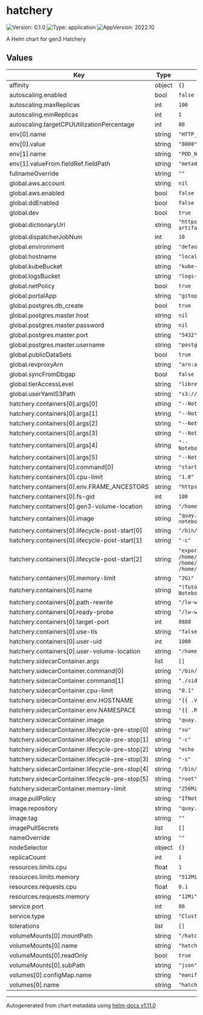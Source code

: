 # hatchery

![Version: 0.1.0](https://img.shields.io/badge/Version-0.1.0-informational?style=flat-square) ![Type: application](https://img.shields.io/badge/Type-application-informational?style=flat-square) ![AppVersion: 2022.10](https://img.shields.io/badge/AppVersion-2022.10-informational?style=flat-square)

A Helm chart for gen3 Hatchery

## Values

| Key | Type | Default | Description |
|-----|------|---------|-------------|
| affinity | object | `{}` |  |
| autoscaling.enabled | bool | `false` |  |
| autoscaling.maxReplicas | int | `100` |  |
| autoscaling.minReplicas | int | `1` |  |
| autoscaling.targetCPUUtilizationPercentage | int | `80` |  |
| env[0].name | string | `"HTTP_PORT"` |  |
| env[0].value | string | `"8000"` |  |
| env[1].name | string | `"POD_NAMESPACE"` |  |
| env[1].valueFrom.fieldRef.fieldPath | string | `"metadata.namespace"` |  |
| fullnameOverride | string | `""` |  |
| global.aws.account | string | `nil` |  |
| global.aws.enabled | bool | `false` |  |
| global.ddEnabled | bool | `false` |  |
| global.dev | bool | `true` |  |
| global.dictionaryUrl | string | `"https://s3.amazonaws.com/dictionary-artifacts/datadictionary/develop/schema.json"` |  |
| global.dispatcherJobNum | int | `10` |  |
| global.environment | string | `"default"` |  |
| global.hostname | string | `"localhost"` |  |
| global.kubeBucket | string | `"kube-gen3"` |  |
| global.logsBucket | string | `"logs-gen3"` |  |
| global.netPolicy | bool | `true` |  |
| global.portalApp | string | `"gitops"` |  |
| global.postgres.db_create | bool | `true` |  |
| global.postgres.master.host | string | `nil` |  |
| global.postgres.master.password | string | `nil` |  |
| global.postgres.master.port | string | `"5432"` |  |
| global.postgres.master.username | string | `"postgres"` |  |
| global.publicDataSets | bool | `true` |  |
| global.revproxyArn | string | `"arn:aws:acm:us-east-1:123456:certificate"` |  |
| global.syncFromDbgap | bool | `false` |  |
| global.tierAccessLevel | string | `"libre"` |  |
| global.userYamlS3Path | string | `"s3://cdis-gen3-users/test/user.yaml"` |  |
| hatchery.containers[0].args[0] | string | `"--NotebookApp.base_url=/lw-workspace/proxy/"` |  |
| hatchery.containers[0].args[1] | string | `"--NotebookApp.default_url=/lab"` |  |
| hatchery.containers[0].args[2] | string | `"--NotebookApp.password=''"` |  |
| hatchery.containers[0].args[3] | string | `"--NotebookApp.token=''"` |  |
| hatchery.containers[0].args[4] | string | `"--NotebookApp.shutdown_no_activity_timeout=5400"` |  |
| hatchery.containers[0].args[5] | string | `"--NotebookApp.quit_button=False"` |  |
| hatchery.containers[0].command[0] | string | `"start-notebook.sh"` |  |
| hatchery.containers[0].cpu-limit | string | `"1.0"` |  |
| hatchery.containers[0].env.FRAME_ANCESTORS | string | `"https://{{ .Values.global.hostname }}"` |  |
| hatchery.containers[0].fs-gid | int | `100` |  |
| hatchery.containers[0].gen3-volume-location | string | `"/home/jovyan/.gen3"` |  |
| hatchery.containers[0].image | string | `"quay.io/cdis/heal-notebooks:combined_tutorials__latest"` |  |
| hatchery.containers[0].lifecycle-post-start[0] | string | `"/bin/sh"` |  |
| hatchery.containers[0].lifecycle-post-start[1] | string | `"-c"` |  |
| hatchery.containers[0].lifecycle-post-start[2] | string | `"export IAM=`whoami`; rm -rf /home/$IAM/pd/dockerHome; rm -rf /home/$IAM/pd/lost+found; ln -s /data /home/$IAM/pd/; true"` |  |
| hatchery.containers[0].memory-limit | string | `"2Gi"` |  |
| hatchery.containers[0].name | string | `"(Tutorials) Example Analysis Jupyter Lab Notebooks"` |  |
| hatchery.containers[0].path-rewrite | string | `"/lw-workspace/proxy/"` |  |
| hatchery.containers[0].ready-probe | string | `"/lw-workspace/proxy/"` |  |
| hatchery.containers[0].target-port | int | `8888` |  |
| hatchery.containers[0].use-tls | string | `"false"` |  |
| hatchery.containers[0].user-uid | int | `1000` |  |
| hatchery.containers[0].user-volume-location | string | `"/home/jovyan/pd"` |  |
| hatchery.sidecarContainer.args | list | `[]` |  |
| hatchery.sidecarContainer.command[0] | string | `"/bin/bash"` |  |
| hatchery.sidecarContainer.command[1] | string | `"./sidecar.sh"` |  |
| hatchery.sidecarContainer.cpu-limit | string | `"0.1"` |  |
| hatchery.sidecarContainer.env.HOSTNAME | string | `"{{ .Values.global.hostname }}"` |  |
| hatchery.sidecarContainer.env.NAMESPACE | string | `"{{ .Release.Namespace }}"` |  |
| hatchery.sidecarContainer.image | string | `"quay.io/cdis/ecs-ws-sidecar:master"` |  |
| hatchery.sidecarContainer.lifecycle-pre-stop[0] | string | `"su"` |  |
| hatchery.sidecarContainer.lifecycle-pre-stop[1] | string | `"-c"` |  |
| hatchery.sidecarContainer.lifecycle-pre-stop[2] | string | `"echo test"` |  |
| hatchery.sidecarContainer.lifecycle-pre-stop[3] | string | `"-s"` |  |
| hatchery.sidecarContainer.lifecycle-pre-stop[4] | string | `"/bin/sh"` |  |
| hatchery.sidecarContainer.lifecycle-pre-stop[5] | string | `"root"` |  |
| hatchery.sidecarContainer.memory-limit | string | `"256Mi"` |  |
| image.pullPolicy | string | `"IfNotPresent"` |  |
| image.repository | string | `"quay.io/cdis/hatchery"` |  |
| image.tag | string | `""` |  |
| imagePullSecrets | list | `[]` |  |
| nameOverride | string | `""` |  |
| nodeSelector | object | `{}` |  |
| replicaCount | int | `1` |  |
| resources.limits.cpu | float | `1` |  |
| resources.limits.memory | string | `"512Mi"` |  |
| resources.requests.cpu | float | `0.1` |  |
| resources.requests.memory | string | `"12Mi"` |  |
| service.port | int | `80` |  |
| service.type | string | `"ClusterIP"` |  |
| tolerations | list | `[]` |  |
| volumeMounts[0].mountPath | string | `"/hatchery.json"` |  |
| volumeMounts[0].name | string | `"hatchery-config"` |  |
| volumeMounts[0].readOnly | bool | `true` |  |
| volumeMounts[0].subPath | string | `"json"` |  |
| volumes[0].configMap.name | string | `"manifest-hatchery"` |  |
| volumes[0].name | string | `"hatchery-config"` |  |

----------------------------------------------
Autogenerated from chart metadata using [helm-docs v1.11.0](https://github.com/norwoodj/helm-docs/releases/v1.11.0)
